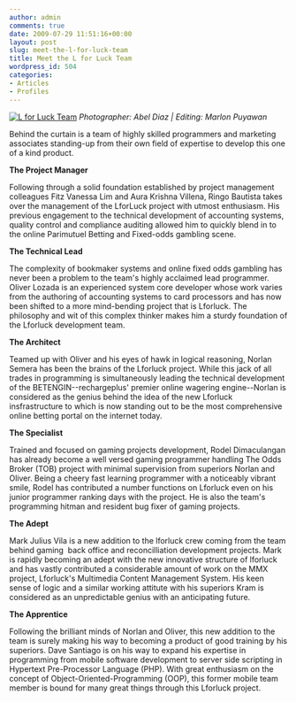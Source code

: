 ```yaml
---
author: admin
comments: true
date: 2009-07-29 11:51:16+00:00
layout: post
slug: meet-the-l-for-luck-team
title: Meet the L for Luck Team
wordpress_id: 504
categories:
- Articles
- Profiles
---
```


[![L for Luck Team](http://www.reengo.com/wp-content/uploads/2009/07/stock-lforluck-300x196.jpg)](http://www.reengo.com/wp-content/uploads/2009/07/stock-lforluck.jpg)
*Photographer: Abel Diaz | Editing: Marlon Puyawan*

Behind the curtain is a team of highly skilled programmers and marketing associates standing-up from their own field of expertise to develop this one of a kind product.

**The Project Manager**

Following through a solid foundation established by project management colleagues Fitz Vanessa Lim and Aura Krishna Villena, Ringo Bautista takes over the management of the LforLuck project with utmost enthusiasm. His previous engagement to the technical development of accounting systems, quality control and compliance auditing allowed him to quickly blend in to the online Parimutuel Betting and Fixed-odds gambling scene.

**The Technical Lead**

The complexity of bookmaker systems and online fixed odds gambling has never been a problem to the team's highly acclaimed lead programmer. Oliver Lozada is an experienced system core developer whose work varies from the authoring of accounting systems to card processors and has now been shifted to a more mind-bending project that is Lforluck. The philosophy and wit of this complex thinker makes him a sturdy foundation of the Lforluck development team.

**The Architect**

Teamed up with Oliver and his eyes of hawk in logical reasoning, Norlan Semera has been the brains of the Lforluck project. While this jack of all trades in programming is simultaneously leading the technical development of the BETENGIN--rechargeplus' premier online wagering engine--Norlan is considered as the genius behind the idea of the new Lforluck insfrastructure to which is now standing out to be the most comprehensive online betting portal on the internet today.

**The Specialist**

Trained and focused on gaming projects development, Rodel Dimaculangan has already become a well versed gaming programmer handling The Odds Broker (TOB) project with minimal supervision from superiors Norlan and Oliver. Being a cheery fast learning programmer with a noticeably vibrant smile, Rodel has contributed a number functions on Lforluck even on his junior programmer ranking days with the project. He is also the team's programming hitman and resident bug fixer of gaming projects.

**The Adept**

Mark Julius Vila is a new addition to the lforluck crew coming from the team behind gaming  back office and reconcilliation development projects. Mark is rapidly becoming an adept with the new innovative structure of lforluck and has vastly contributed a considerable amount of work on the MMX project, Lforluck's Multimedia Content Management System. His keen sense of logic and a similar working attitute with his superiors Kram is considered as an unpredictable genius with an anticipating future.

**The Apprentice**

Following the brilliant minds of Norlan and Oliver, this new addition to the team is surely making his way to becoming a product of good training by his superiors. Dave Santiago is on his way to expand his expertise in programming from mobile software development to server side scripting in Hypertext Pre-Processor Language (PHP). With great enthusiasm on the concept of Object-Oriented-Programming (OOP), this former mobile team member is bound for many great things through this Lforluck project.

